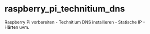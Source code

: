 # raspberry_pi_technitium_dns
Raspberry Pi vorbereiten - Technitium DNS installieren - Statische IP - Härten uvm.
